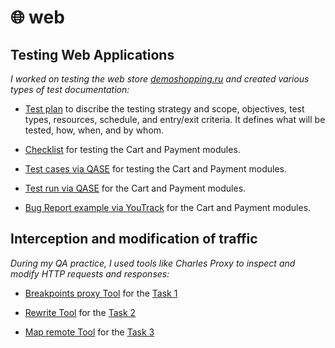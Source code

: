  # 🌐 web 
## **Testing Web Applications** ##

_I worked on testing the web store [demoshopping.ru](https://demoshopping.ru/) and created various types of test documentation:_

- [Test plan](https://drive.google.com/file/d/15xhy3YdN_thE8xiMYBD0UvBv8j7X0BMN/view?usp=sharing) to discribe the testing strategy and scope, objectives, test types, resources, schedule, and entry/exit criteria. It defines what will be tested, how, when, and by whom.

- [Checklist](https://docs.google.com/spreadsheets/d/1JSr7-QDefEhA3EuwYRQ9RDDXSCT-j5sF8ssgT62qvXI/edit?gid=0#gid=0&range=A73:A93) for testing the Cart and Payment modules.
 
- [Test cases via QASE](https://github.com/natlaxmat/web/blob/main/Cart_and_Order_management.pdf) for testing the Cart and Payment modules.

- [Test run via QASE](https://github.com/natlaxmat/web/blob/main/G10-Express%2Brun%2B2025_05_13.pdf) for the Cart and Payment modules.

- [Bug Report example via YouTrack](https://github.com/natlaxmat/web/blob/main/Web_app_testing_docs.xlsx) for the Cart and Payment modules.


## **Interception and modification of traffic** ## 

_During my QA practice, I used tools like Charles Proxy to inspect and modify HTTP requests and responses:_

- [Breakpoints proxy Tool](https://github.com/natlaxmat/web/blob/main/1.Breakpoints_web.mp4) for the [Task 1](https://github.com/natlaxmat/web/blob/main/Task_1.txt)

- [Rewrite Tool](https://github.com/natlaxmat/web/blob/main/2.Rewrite_web.mp4) for the [Task 2](https://github.com/natlaxmat/web/blob/main/Task_2.txt)

- [Map remote Tool](https://github.com/natlaxmat/web/blob/main/3.Map%20remote_web.mp4) for the [Task 3](https://github.com/natlaxmat/web/blob/main/Task_3.txt)
